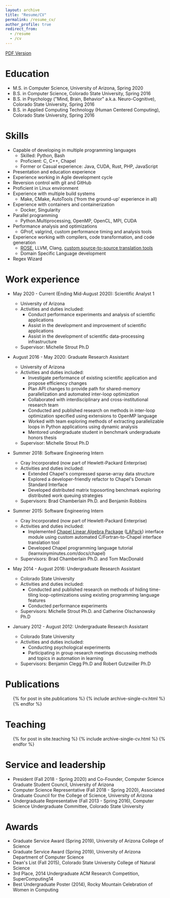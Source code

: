 ```yaml
---
layout: archive
title: "Resume/CV"
permalink: /resume_cv/
author_profile: true
redirect_from:
  - /resume
  - /cv
---
```


[PDF Version](/assets/documents/IanBertolacci_Public_Resume.pdf)

Education
======
* M.S. in Computer Science, University of Arizona, Spring 2020
* B.S. in Computer Science, Colorado State University, Spring 2016
* B.S. in Psychology ("Mind, Brain, Behavior" a.k.a. Neuro-Cognitive), Colorado State University, Spring 2016
* B.S. in Applied Computing Technology (Human Centered Computing), Colorado State University, Spring 2016

Skills
======

* Capable of developing in multiple programming languages
  + Skilled: Python, Bash
  + Proficient: C, C++, Chapel
  + Former or Casual experience: Java, CUDA, Rust, PHP, JavaScript
* Presentation and education experience
* Experience working in Agile development cycle
* Reversion control with git and GitHub
* Proficient in Linux environment
* Experience with multiple build systems
  + Make, CMake, AutoTools ('from the ground-up' experience in all)
* Experience with containers and containerization
  + Docker, Singularity
* Parallel programming
  + Python.Multiprocessing, OpenMP, OpenCL, MPI, CUDA
* Performance analysis and optimizations
  + GProf, valgrind, custom performance timing and analysis tools
* Experience working with compilers, code transformation, and code generation
  + [ROSE](http://rosecompiler.org/), LLVM, Clang, [custom source-to-source translation tools](https://github.com/chapel-lang/chapel/tree/master/util/misc/gen-LAPACK)
  + Domain Specific Language development
* Regex Wizard

Work experience
======
* May 2020 - Current (Ending Mid-August 2020): Scientific Analyst 1
  + University of Arizona
  + Activities and duties included:
    - Conduct performance experiments and analysis of scientific applications
    - Assist in the development and improvement of scientific applications
    - Assist in the development of scientific data-processing infrastructure
  + Supervisor: Michelle Strout Ph.D
* August 2016 - May 2020: Graduate Research Assistant
  + University of Arizona
  + Activities and duties included:
    - Investigate performance of existing scientific application and propose efficiency changes
    - Plan API changes to provide path for shared-memory parallelization and automated inter-loop optimization
    - Collaborated with interdisciplinary and cross-institutional research team
    - Conducted and published research on methods in inter-loop optimization specified using extensions to OpenMP language
    - Worked with team exploring methods of extracting parallelizable loops in Python applications using dynamic analysis
    - Mentored undergraduate student in benchmark undergraduate honors thesis
  + Supervisor: Michelle Strout Ph.D

* Summer 2018: Software Engineering Intern
  + Cray Incorporated (now part of Hewlett-Packard Enterprise)
  + Activities and duties included:
    - Extended Chapel's compressed sparse-array data structure
    - Explored a developer-friendly refactor to Chapel's Domain Standard Interface
    - Developed distributed matrix toposorting benchmark exploring distributed work queuing strategies
  + Supervisors: Brad Chamberlain Ph.D. and Benjamin Robbins

* Summer 2015: Software Engineering Intern
  + Cray Incorporated (now part of Hewlett-Packard Enterprise)
  + Activities and duties included:
    - Implemented [Chapel Linear Algebra Package](https://chapel-lang.org/docs/latest/primers/LAPACKlib.html) ([LAPack](https://en.wikipedia.org/wiki/LAPACK)) interface module using custom automated C/Fortran-to-Chapel interface translation tool
    - Developed Chapel programming language tutorial (learnxinyminutes.com/docs/chapel)
  + Supervisors: Brad Chamberlain Ph.D. and Tom MacDonald

* May 2014 - August 2016: Undergraduate Research Assistant
  + Colorado State University
  + Activities and duties included:
    - Conducted and published research on methods of hiding time-tiling loop-optimizations using existing programming language features
    - Conducted performance experiments
  + Supervisors: Michelle Strout Ph.D. and Catherine Olschanowsky Ph.D

* January 2012 - August 2012: Undergraduate Research Assistant
  + Colorado State University
  + Activities and duties included:
    - Conducting psychological experiments
    - Participating in group research meetings discussing methods and topics in automation in learning
  + Supervisors: Benjamin Clegg Ph.D and Robert Gutzwiller Ph.D


Publications
======
  <ul>{% for post in site.publications %}
    {% include archive-single-cv.html %}
  {% endfor %}</ul>

<!-- Talks
======
  <ul>{% for post in site.talks %}
    {% include archive-single-talk-cv.html %}
  {% endfor %}</ul> -->

Teaching
======
  <ul>{% for post in site.teaching %}
    {% include archive-single-cv.html %}
  {% endfor %}</ul>

Service and leadership
======
* President (Fall 2018 - Spring 2020) and Co-Founder, Computer Science Graduate Student Council, University of Arizona
* Computer Science Representative (Fall 2018 - Spring 2020), Associated Graduate Council for the College of Science, University of Arizona
* Undergraduate Representative (Fall 2013 - Spring 2016), Computer Science Undergraduate Committee, Colorado State University

Awards
======
* Graduate Service Award (Spring 2019), University of Arizona College of Science
* Graduate Service Award (Spring 2019), University of Arizona Department of Computer Science
* Dean's List (Fall 2015), Colorado State University College of Natural Science
* 3rd Place, 2014 Undergraduate ACM Research Competition, SuperComputing14
* Best Undergraduate Poster (2014), Rocky Mountain Celebration of Women in Computing
